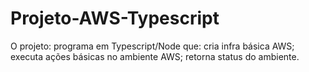 # Projeto-AWS-Typescript
O projeto: programa em Typescript/Node que: cria infra básica AWS; executa ações básicas no ambiente AWS; retorna status do ambiente. 
